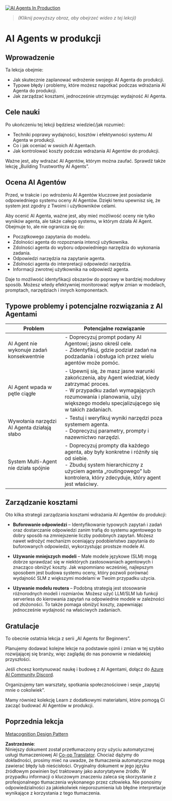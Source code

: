 <!--
CO_OP_TRANSLATOR_METADATA:
{
  "original_hash": "1ad5de6a6388d02c145a92dd04358bab",
  "translation_date": "2025-05-20T09:39:05+00:00",
  "source_file": "10-ai-agents-production/README.md",
  "language_code": "pl"
}
-->
[![AI Agents In Production](../../../translated_images/lesson-10-thumbnail.0b68f4240618b3d5b26693b78cf2cf0a8b36131b50bb08daf91d548cecc87424.pl.png)](https://youtu.be/l4TP6IyJxmQ?si=IvCW3cbw0NJ2mUMV)

> _(Kliknij powyższy obraz, aby obejrzeć wideo z tej lekcji)_
# AI Agents w produkcji

## Wprowadzenie

Ta lekcja obejmie:

- Jak skutecznie zaplanować wdrożenie swojego AI Agenta do produkcji.
- Typowe błędy i problemy, które możesz napotkać podczas wdrażania AI Agenta do produkcji.
- Jak zarządzać kosztami, jednocześnie utrzymując wydajność AI Agenta.

## Cele nauki

Po ukończeniu tej lekcji będziesz wiedzieć/jak rozumieć:

- Techniki poprawy wydajności, kosztów i efektywności systemu AI Agenta w produkcji.
- Co i jak oceniać w swoich AI Agentach.
- Jak kontrolować koszty podczas wdrażania AI Agentów do produkcji.

Ważne jest, aby wdrażać AI Agentów, którym można zaufać. Sprawdź także lekcję „Building Trustworthy AI Agents”.

## Ocena AI Agentów

Przed, w trakcie i po wdrożeniu AI Agentów kluczowe jest posiadanie odpowiedniego systemu oceny AI Agentów. Dzięki temu upewnisz się, że system jest zgodny z Twoimi i użytkowników celami.

Aby ocenić AI Agenta, ważne jest, aby mieć możliwość oceny nie tylko wyników agenta, ale także całego systemu, w którym działa AI Agent. Obejmuje to, ale nie ogranicza się do:

- Początkowego zapytania do modelu.
- Zdolności agenta do rozpoznania intencji użytkownika.
- Zdolności agenta do wyboru odpowiedniego narzędzia do wykonania zadania.
- Odpowiedzi narzędzia na zapytanie agenta.
- Zdolności agenta do interpretacji odpowiedzi narzędzia.
- Informacji zwrotnej użytkownika na odpowiedź agenta.

Daje to możliwość identyfikacji obszarów do poprawy w bardziej modułowy sposób. Możesz wtedy efektywniej monitorować wpływ zmian w modelach, promptach, narzędziach i innych komponentach.

## Typowe problemy i potencjalne rozwiązania z AI Agentami

| **Problem**                                     | **Potencjalne rozwiązanie**                                                                                                                                                                                                  |
| ----------------------------------------------- | ---------------------------------------------------------------------------------------------------------------------------------------------------------------------------------------------------------------------------- |
| AI Agent nie wykonuje zadań konsekwentnie       | - Doprecyzuj prompt podany AI Agentowi; jasno określ cele.<br>- Zidentyfikuj, gdzie podział zadań na podzadania i obsługa ich przez wielu agentów może pomóc.                                                                 |
| AI Agent wpada w pętle ciągłe                    | - Upewnij się, że masz jasne warunki zakończenia, aby Agent wiedział, kiedy zatrzymać proces.<br>- W przypadku zadań wymagających rozumowania i planowania, użyj większego modelu specjalizującego się w takich zadaniach.       |
| Wywołania narzędzi AI Agenta działają słabo      | - Testuj i weryfikuj wyniki narzędzi poza systemem agenta.<br>- Doprecyzuj parametry, prompty i nazewnictwo narzędzi.                                                                                                         |
| System Multi-Agent nie działa spójnie            | - Doprecyzuj prompty dla każdego agenta, aby były konkretne i różniły się od siebie.<br>- Zbuduj system hierarchiczny z użyciem agenta „routingowego” lub kontrolera, który zdecyduje, który agent jest właściwy.              |

## Zarządzanie kosztami

Oto kilka strategii zarządzania kosztami wdrażania AI Agentów do produkcji:

- **Buforowanie odpowiedzi** – Identyfikowanie typowych zapytań i zadań oraz dostarczanie odpowiedzi zanim trafią do systemu agentowego to dobry sposób na zmniejszenie liczby podobnych zapytań. Możesz nawet wdrożyć mechanizm oceniający podobieństwo zapytania do buforowanych odpowiedzi, wykorzystując prostsze modele AI.

- **Używanie mniejszych modeli** – Małe modele językowe (SLM) mogą dobrze sprawdzać się w niektórych zastosowaniach agentowych i znacząco obniżyć koszty. Jak wspomniano wcześniej, najlepszym sposobem jest budowa systemu oceny, który pozwoli porównać wydajność SLM z większymi modelami w Twoim przypadku użycia.

- **Używanie modelu routera** – Podobną strategią jest stosowanie różnorodnych modeli i rozmiarów. Możesz użyć LLM/SLM lub funkcji serverless do kierowania zapytań na odpowiednie modele w zależności od złożoności. To także pomaga obniżyć koszty, zapewniając jednocześnie wydajność na właściwych zadaniach.

## Gratulacje

To obecnie ostatnia lekcja z serii „AI Agents for Beginners”.

Planujemy dodawać kolejne lekcje na podstawie opinii i zmian w tej szybko rozwijającej się branży, więc zaglądaj do nas ponownie w niedalekiej przyszłości.

Jeśli chcesz kontynuować naukę i budowę z AI Agentami, dołącz do <a href="https://discord.gg/kzRShWzttr" target="_blank">Azure AI Community Discord</a>.

Organizujemy tam warsztaty, spotkania społecznościowe i sesje „zapytaj mnie o cokolwiek”.

Mamy również kolekcję Learn z dodatkowymi materiałami, które pomogą Ci zacząć budować AI Agentów w produkcji.

## Poprzednia lekcja

[Metacognition Design Pattern](../09-metacognition/README.md)

**Zastrzeżenie**:  
Niniejszy dokument został przetłumaczony przy użyciu automatycznej usługi tłumaczeniowej AI [Co-op Translator](https://github.com/Azure/co-op-translator). Chociaż dążymy do dokładności, prosimy mieć na uwadze, że tłumaczenia automatyczne mogą zawierać błędy lub nieścisłości. Oryginalny dokument w jego języku źródłowym powinien być traktowany jako autorytatywne źródło. W przypadku informacji o kluczowym znaczeniu zaleca się skorzystanie z profesjonalnego tłumaczenia wykonanego przez człowieka. Nie ponosimy odpowiedzialności za jakiekolwiek nieporozumienia lub błędne interpretacje wynikające z korzystania z tego tłumaczenia.